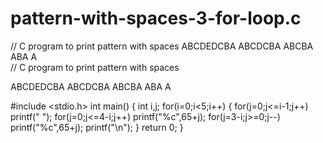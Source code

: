 # pattern-with-spaces-3-for-loop.c
// C program to print pattern with spaces  ABCDEDCBA  ABCDCBA   ABCBA    ABA     A    
// C program to print pattern with spaces

ABCDEDCBA
 ABCDCBA
  ABCBA
   ABA
    A
    
#include <stdio.h>
int main() { 
    int i,j;
    for(i=0;i<5;i++)
    {
        for(j=0;j<=i-1;j++)
         printf(" ");
        for(j=0;j<=4-i;j++)
         printf("%c",65+j);
        for(j=3-i;j>=0;j--)
         printf("%c",65+j);
        printf("\n");
    }
    return 0;
}
